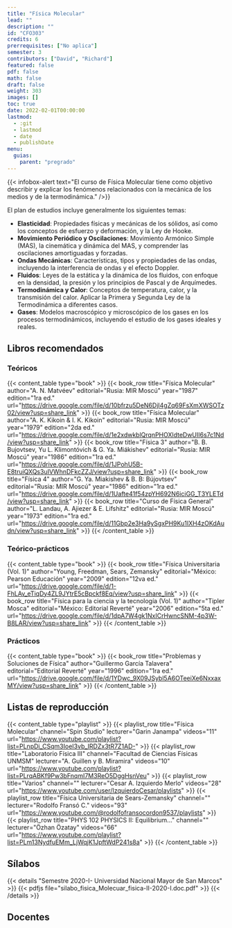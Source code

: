 ```yaml
---
title: "Física Molecular"
lead: ""
description: ""
id: "CFO303"
credits: 6
prerrequisites: ["No aplica"]
semester: 3
contributors: ["David", "Richard"]
featured: false
pdf: false
math: false
draft: false
weight: 303
images: []
toc: true
date: 2022-02-01T00:00:00
lastmod:
  - :git
  - lastmod
  - date
  - publishDate
menu:
  guias:
    parent: "pregrado"
---
```


{{< infobox-alert text="El curso de Física Molecular tiene como objetivo describir y explicar los fenómenos relacionados con la mecánica de los medios y de la termodinámica." />}}

El plan de estudios incluye generalmente los siguientes temas:

- **Elasticidad**: Propiedades físicas y mecánicas de los sólidos, así como los conceptos de esfuerzo y deformación, y la Ley de Hooke.
- **Movimiento Periódico y Oscilaciones**: Movimiento Armónico Simple (MAS), la cinemática y dinámica del MAS, y comprender las oscilaciones amortiguadas y forzadas.
- **Ondas Mecánicas**: Características, tipos y propiedades de las ondas, incluyendo la interferencia de ondas y el efecto Doppler.
- **Fluidos**: Leyes de la estática y la dinámica de los fluidos, con enfoque en la densidad, la presión y los principios de Pascal y de Arquímedes.
- **Termodinámica y Calor**: Conceptos de temperatura, calor, y la transmisión del calor. Aplicar la Primera y Segunda Ley de la Termodinámica a diferentes casos.
- **Gases**: Modelos macroscópico y microscópico de los gases en los procesos termodinámicos, incluyendo el estudio de los gases ideales y reales.

## Libros recomendados

### Teóricos

{{< content_table type="book" >}} {{< book_row title="Física Molecular" author="A. N. Matvéev" editorial="Rusia: MIR Moscú" year="1987" edition="1ra ed." url="https://drive.google.com/file/d/10bfrzu5DeN6DjI4gZq69FsXmXWSOTz02/view?usp=share_link" >}} {{< book_row title="Física Molecular" author="A. K. Kikoin & I. K. Kikoin" editorial="Rusia: MIR Moscú" year="1979" edition="2da ed." url="https://drive.google.com/file/d/1e2xdwkblQrqnPHOXldteDwUII6s7c1Nd/view?usp=share_link" >}} {{< book_row title="Física 3" author="B. B. Bujovtsev, Yu L. Klimontóvich & G. Ya. Miákishev" editorial="Rusia: MIR Moscú" year="1986" edition="1ra ed." url="https://drive.google.com/file/d/1JPohU5B-E8truiQXQs3uIVWhnDFkcZZJ/view?usp=share_link" >}} {{< book_row title="Física 4" author="G. Ya. Miakishev & B. B: Bújovtsev" editorial="Rusia: MIR Moscú" year="1986" edition="1ra ed." url="https://drive.google.com/file/d/1Uafte41f54zpYH692N6iciGG_T3YLETd/view?usp=share_link" >}} {{< book_row title="Curso de Física General" author="L. Landau, A. Ajiezer & E. Lifshitz" editorial="Rusia: MIR Moscú" year="1973" edition="1ra ed." url="https://drive.google.com/file/d/11Gbp2e3Ha9ySgxPH9Ku1IXH4zOKdAudn/view?usp=share_link" >}} {{< /content_table >}}

### Teórico-prácticos

{{< content_table type="book" >}} {{< book_row title="Física Universitaria (Vol. 1)" author="Young, Freedman, Sears, Zemansky" editorial="México: Pearson Educación" year="2009" edition="12va ed." url="https://drive.google.com/file/d/1-FhLAv_eTiqDy4ZL9JYtrE5cBpckf8Eq/view?usp=share_link" >}} {{< book_row title="Física para la ciencia y la tecnología (Vol. 1)" author="Tipler Mosca" editorial="México: Editorial Reverté" year="2006" edition="5ta ed." url="https://drive.google.com/file/d/1dpA7W4gk1NxICrHwncSNM-4p3W-B8LAR/view?usp=share_link" >}} {{< /content_table >}}

### Prácticos

{{< content_table type="book" >}} {{< book_row title="Problemas y Soluciones de Física" author="Guillermo García Talavera" editorial="Editorial Reverté" year="1996" edition="1ra ed." url="https://drive.google.com/file/d/1YDwc_9X09JSybl5A6OTeeiXe6NxxaxMY/view?usp=share_link" >}} {{< /content_table >}}

## Listas de reproducción

{{< content_table type="playlist" >}} {{< playlist_row title="Física Molecular" channel="Spin Studio" lecturer="Garin Janampa" videos="11" url="https://www.youtube.com/playlist?list=PLnpDi_CSqm3IoeI3vb_IRDZx3tR7Z1AD-" >}} {{< playlist_row title="Laboratorio Física III" channel="Facultad de Ciencias Físicas UNMSM" lecturer="A. Guillen y B. Miramira" videos="10" url="https://www.youtube.com/playlist?list=PLrqABKf9Pw3bFnqmI7M3ReO5DggHsnVeu" >}} {{< playlist_row title="Varios" channel="" lecturer="Cesar A. Izquierdo Merlo" videos="28" url="https://www.youtube.com/user/IzquierdoCesar/playlists" >}} {{< playlist_row title="Física Universitaria de Sears-Zemansky" channel="" lecturer="Rodolfo Fransó C." videos="93" url="https://www.youtube.com/@rodolfofransocordon9537/playlists" >}} {{< playlist_row title="PHYS 102 PHYSICS II: Equilibrium..." channel="" lecturer="Özhan Özatay" videos="66" url="https://www.youtube.com/playlist?list=PLm13NydfuEMm_LjWqjK1JpftWdP241s8a" >}} {{< /content_table >}}

## Sílabos

{{< details "Semestre 2020-I- Universidad Nacional Mayor de San Marcos" >}} {{< pdfjs file="silabo_fisica_Molecuar_fisica-II-2020-I.doc.pdf" >}} {{< /details >}}

## Docentes
